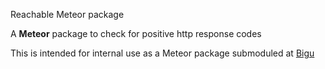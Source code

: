  Reachable Meteor package

A __Meteor__ package to check for positive http response codes

This is intended for internal use as a Meteor package submoduled at [Bigu](http://github.com/bigu21/bigu)
